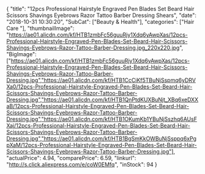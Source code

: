 {
	"title": "12pcs Professional Hairstyle Engraved Pen Blades Set Beard Hair Scissors Shavings Eyebrows Razor Tattoo Barber Dressing Shears",
	"date": "2018-10-31 10:30:20",
	"SubCat": ["Beauty & Health"],
	"categories": ["Hair Care "],
	"thumbnailImage": "https://ae01.alicdn.com/kf/HTB1zmbFc56guuRjy1Xdq6yAwpXas/12pcs-Professional-Hairstyle-Engraved-Pen-Blades-Set-Beard-Hair-Scissors-Shavings-Eyebrows-Razor-Tattoo-Barber-Dressing.jpg_220x220.jpg",
	"BigImage": ["https://ae01.alicdn.com/kf/HTB1zmbFc56guuRjy1Xdq6yAwpXas/12pcs-Professional-Hairstyle-Engraved-Pen-Blades-Set-Beard-Hair-Scissors-Shavings-Eyebrows-Razor-Tattoo-Barber-Dressing.jpg","https://ae01.alicdn.com/kf/HTB1CcCiKf5TBuNjSspmq6yDRVXa0/12pcs-Professional-Hairstyle-Engraved-Pen-Blades-Set-Beard-Hair-Scissors-Shavings-Eyebrows-Razor-Tattoo-Barber-Dressing.jpg","https://ae01.alicdn.com/kf/HTB1QnPtdKUXBuNjt_XBq6xeDXXaB/12pcs-Professional-Hairstyle-Engraved-Pen-Blades-Set-Beard-Hair-Scissors-Shavings-Eyebrows-Razor-Tattoo-Barber-Dressing.jpg","https://ae01.alicdn.com/kf/HTB1OKumKb1YBuNjSszhq6AUsFXaj/12pcs-Professional-Hairstyle-Engraved-Pen-Blades-Set-Beard-Hair-Scissors-Shavings-Eyebrows-Razor-Tattoo-Barber-Dressing.jpg","https://ae01.alicdn.com/kf/HTB1BgSmKkOWBuNjSsppq6xPgpXaM/12pcs-Professional-Hairstyle-Engraved-Pen-Blades-Set-Beard-Hair-Scissors-Shavings-Eyebrows-Razor-Tattoo-Barber-Dressing.jpg"],
	"actualPrice": 4.94,
	"comparePrice": 6.59,
	"linkurl": "http://s.click.aliexpress.com/e/coW0EMfq",
	"inStock": 94
}
